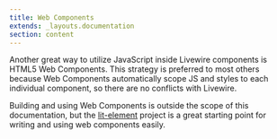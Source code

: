 ```yaml
---
title: Web Components
extends: _layouts.documentation
section: content
---
```


Another great way to utilize JavaScript inside Livewire components is HTML5 Web Components. This strategy is preferred to most others because Web Components automatically scope JS and styles to each individual component, so there are no conflicts with Livewire.

Building and using Web Components is outside the scope of this documentation, but the [lit-element](https://lit-element.polymer-project.org/guide) project is a great starting point for writing and using web components easily.
